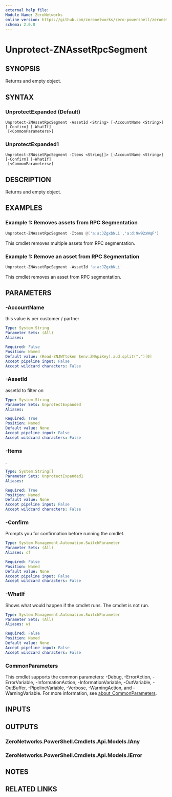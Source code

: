 ```yaml
---
external help file:
Module Name: ZeroNetworks
online version: https://github.com/zeronetworks/zero-powershell/zeronetworks/unprotect-znassetrpcsegment
schema: 2.0.0
---
```


# Unprotect-ZNAssetRpcSegment

## SYNOPSIS
Returns and empty object.

## SYNTAX

### UnprotectExpanded (Default)
```
Unprotect-ZNAssetRpcSegment -AssetId <String> [-AccountName <String>] [-Confirm] [-WhatIf]
 [<CommonParameters>]
```

### UnprotectExpanded1
```
Unprotect-ZNAssetRpcSegment -Items <String[]> [-AccountName <String>] [-Confirm] [-WhatIf]
 [<CommonParameters>]
```

## DESCRIPTION
Returns and empty object.

## EXAMPLES

### Example 1: Removes assets from RPC Segmentation
```powershell
Unprotect-ZNAssetRpcSegment -Items @('a:a:JZgxbNLi','a:d:9w92xWqF')
```

This cmdlet removes multiple assets from RPC segmentation.

### Example 1: Remove an asset from RPC Segmentation
```powershell
Unprotect-ZNAssetRpcSegment -AssetId 'a:a:JZgxbNLi'
```

This cmdlet removes an asset from RPC segmentation.

## PARAMETERS

### -AccountName
this value is per customer / partner

```yaml
Type: System.String
Parameter Sets: (All)
Aliases:

Required: False
Position: Named
Default value: (Read-ZNJWTtoken $env:ZNApiKey).aud.split(".")[0]
Accept pipeline input: False
Accept wildcard characters: False
```

### -AssetId
assetId to filter on

```yaml
Type: System.String
Parameter Sets: UnprotectExpanded
Aliases:

Required: True
Position: Named
Default value: None
Accept pipeline input: False
Accept wildcard characters: False
```

### -Items
.

```yaml
Type: System.String[]
Parameter Sets: UnprotectExpanded1
Aliases:

Required: True
Position: Named
Default value: None
Accept pipeline input: False
Accept wildcard characters: False
```

### -Confirm
Prompts you for confirmation before running the cmdlet.

```yaml
Type: System.Management.Automation.SwitchParameter
Parameter Sets: (All)
Aliases: cf

Required: False
Position: Named
Default value: None
Accept pipeline input: False
Accept wildcard characters: False
```

### -WhatIf
Shows what would happen if the cmdlet runs.
The cmdlet is not run.

```yaml
Type: System.Management.Automation.SwitchParameter
Parameter Sets: (All)
Aliases: wi

Required: False
Position: Named
Default value: None
Accept pipeline input: False
Accept wildcard characters: False
```

### CommonParameters
This cmdlet supports the common parameters: -Debug, -ErrorAction, -ErrorVariable, -InformationAction, -InformationVariable, -OutVariable, -OutBuffer, -PipelineVariable, -Verbose, -WarningAction, and -WarningVariable. For more information, see [about_CommonParameters](http://go.microsoft.com/fwlink/?LinkID=113216).

## INPUTS

## OUTPUTS

### ZeroNetworks.PowerShell.Cmdlets.Api.Models.IAny

### ZeroNetworks.PowerShell.Cmdlets.Api.Models.IError

## NOTES

## RELATED LINKS

